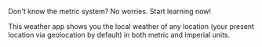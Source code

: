 Don't know the metric system? No worries. Start learning now!

This weather app shows you the local weather of any location (your present location via geolocation by default) in both metric and imperial units. 